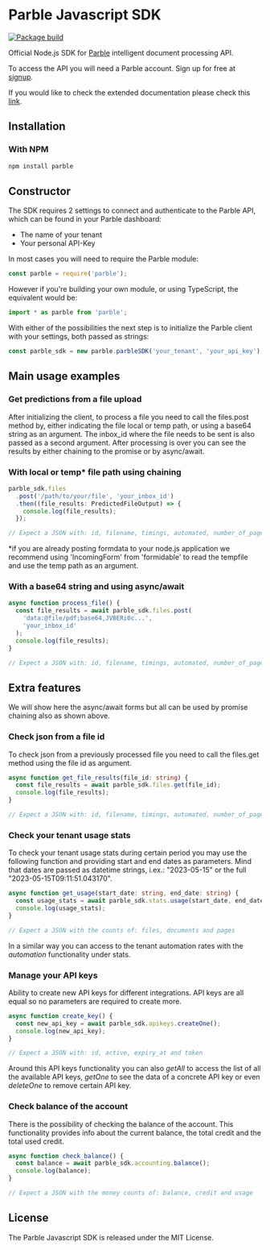 # Parble Javascript SDK

[![Package build](https://github.com/parblelabs/parble-javascript/actions/workflows/npm-publish.yml/badge.svg?branch=main)](https://github.com/parblelabs/parble-javascript/actions/workflows/npm-publish.yml)

Official Node.js SDK for [Parble](https://parble.com/) intelligent document processing API.

To access the API you will need a Parble account. Sign up for free at
[signup](https://parble.com/signup).

If you would like to check the extended documentation please check this [link](https://parblelabs.github.io/parble-javascript).

## Installation

### With NPM

```bash
npm install parble
```

## Constructor

The SDK requires 2 settings to connect and authenticate to the Parble API, which can be found in your Parble dashboard:

- The name of your tenant
- Your personal API-Key

In most cases you will need to require the Parble module:

```js
const parble = require('parble');
```

However if you're building your own module, or using TypeScript, the equivalent would be:

```js
import * as parble from 'parble';
```

With either of the possibilities the next step is to initialize the Parble client with your settings, both passed as strings:

```js
const parble_sdk = new parble.parbleSDK('your_tenant', 'your_api_key');
```

## Main usage examples

### Get predictions from a file upload

After initializing the client, to process a file you need to call the files.post method by, either indicating the file local or temp path, or using a base64 string as an argument. The inbox_id where the file needs to be sent is also passed as a second argument. After processing is over you can see the results by either chaining to the promise or by async/await.

### With local or temp\* file path using chaining

```ts
parble_sdk.files
  .post('/path/to/your/file', 'your_inbox_id')
  .then((file_results: PredictedFileOutput) => {
    console.log(file_results);
  });

// Expect a JSON with: id, filename, timings, automated, number_of_pages and documents
```

\*if you are already posting formdata to your node.js application we recommend using 'IncomingForm' from 'formidable' to read the tempfile and use the temp path as an argument.

### With a base64 string and using async/await

```js
async function process_file() {
  const file_results = await parble_sdk.files.post(
    'data:@file/pdf;base64,JVBERi0c...',
    'your_inbox_id'
  );
  console.log(file_results);
}

// Expect a JSON with: id, filename, timings, automated, number_of_pages and documents
```

## Extra features

We will show here the async/await forms but all can be used by promise chaining also as shown above.

### Check json from a file id

To check json from a previously processed file you need to call the files.get method using the file id as argument.

```ts
async function get_file_results(file_id: string) {
  const file_results = await parble_sdk.files.get(file_id);
  console.log(file_results);
}

// Expect a JSON with: id, filename, timings, automated, number_of_pages and documents
```

### Check your tenant usage stats

To check your tenant usage stats during certain period you may use the following function and providing start and end dates as parameters. Mind that dates are passed as datetime strings, i.ex.: "2023-05-15" or the full "2023-05-15T09:11:51.043170".

```ts
async function get_usage(start_date: string, end_date: string) {
  const usage_stats = await parble_sdk.stats.usage(start_date, end_date);
  console.log(usage_stats);
}

// Expect a JSON with the counts of: files, documents and pages
```

In a similar way you can access to the tenant automation rates with the _automation_ functionality under stats.

### Manage your API keys

Ability to create new API keys for different integrations. API keys are all equal so no parameters are required to create more.

```ts
async function create_key() {
  const new_api_key = await parble_sdk.apikeys.createOne();
  console.log(new_api_key);
}

// Expect a JSON with: id, active, expiry_at and token
```

Around this API keys functionality you can also _getAll_ to access the list of all the available API keys, _getOne_ to see the data of a concrete API key or even _deleteOne_ to remove certain API key.

### Check balance of the account

There is the possibility of checking the balance of the account. This functionality provides info about the current balance, the total credit and the total used credit.

```ts
async function check_balance() {
  const balance = await parble_sdk.accounting.balance();
  console.log(balance);
}

// Expect a JSON with the money counts of: balance, credit and usage
```

## License

The Parble Javascript SDK is released under the MIT License.
